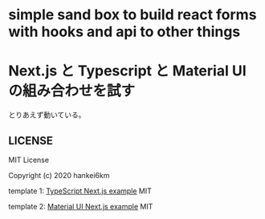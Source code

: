 # simple sand box to build react forms with hooks and api to other things

# Next.js と Typescript と Material UI の組み合わせを試す

とりあえず動いている。

## LICENSE

MIT License

Copyright (c) 2020 hankei6km

template 1: [TypeScript Next.js example](https://github.com/vercel/next.js/tree/canary/examples/with-typescript) MIT

template 2: [Material UI Next.js example](https://github.com/mui-org/material-ui/tree/next/examples/nextjs) MIT
